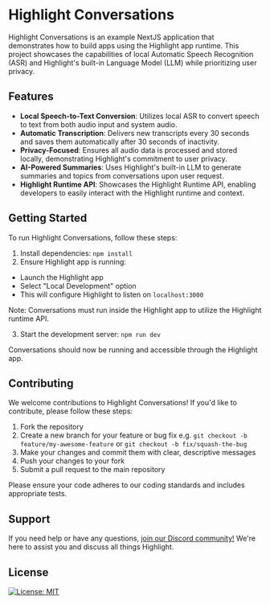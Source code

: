 # Highlight Conversations

Highlight Conversations is an example NextJS application that demonstrates how to build apps using the Highlight app runtime. This project showcases the capabilities of local Automatic Speech Recognition (ASR) and Highlight's built-in Language Model (LLM) while prioritizing user privacy.

## Features

- **Local Speech-to-Text Conversion**: Utilizes local ASR to convert speech to text from both audio input and system audio.
- **Automatic Transcription**: Delivers new transcripts every 30 seconds and saves them automatically after 30 seconds of inactivity.
- **Privacy-Focused**: Ensures all audio data is processed and stored locally, demonstrating Highlight's commitment to user privacy.
- **AI-Powered Summaries**: Uses Highlight's built-in LLM to generate summaries and topics from conversations upon user request.
- **Highlight Runtime API**: Showcases the Highlight Runtime API, enabling developers to easily interact with the Highlight runtime and context.

## Getting Started

To run Highlight Conversations, follow these steps:

1. Install dependencies: `npm install`
2. Ensure Highlight app is running:
- Launch the Highlight app
- Select "Local Development" option
- This will configure Highlight to listen on `localhost:3000`

Note: Conversations must run inside the Highlight app to utilize the Highlight runtime API.

3. Start the development server: `npm run dev`

Conversations should now be running and accessible through the Highlight app.

## Contributing

We welcome contributions to Highlight Conversations! If you'd like to contribute, please follow these steps:

1. Fork the repository
2. Create a new branch for your feature or bug fix e.g. `git checkout -b feature/my-awesome-feature` or `git checkout -b fix/squash-the-bug`
3. Make your changes and commit them with clear, descriptive messages
4. Push your changes to your fork
5. Submit a pull request to the main repository

Please ensure your code adheres to our coding standards and includes appropriate tests.

## Support

If you need help or have any questions, [join our Discord community!](https://discord.gg/qzbxtnF6) We're here to assist you and discuss all things Highlight.

## License

[![License: MIT](https://img.shields.io/badge/License-MIT-yellow.svg)](https://opensource.org/licenses/MIT)
